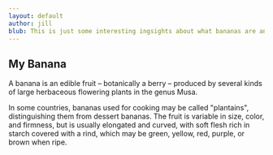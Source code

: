 ```yaml
---
layout: default
author: jill
blub: This is just some interesting ingsights about what bananas are and how they can help you get UiPath Certified.
---
```


My Banana
---------

A banana is an edible fruit – botanically a berry – produced by several kinds
of large herbaceous flowering plants in the genus Musa.

In some countries, bananas used for cooking may be called "plantains",
distinguishing them from dessert bananas. The fruit is variable in size, color,
and firmness, but is usually elongated and curved, with soft flesh rich in
starch covered with a rind, which may be green, yellow, red, purple, or brown
when ripe.
